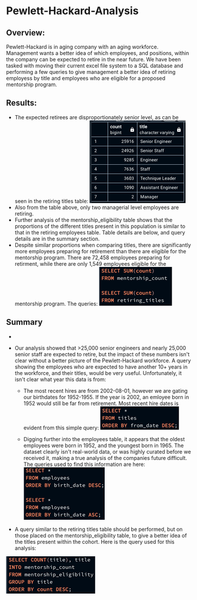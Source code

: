 # Pewlett-Hackard-Analysis

## Overview:
Pewlett-Hackard is in aging company with an aging workforce. Management wants a better idea of which employees, and positions, within the company can be expected to retire in the near future. We have been tasked with moving their current excel file system to a SQL database and performing a few queries to give management a better idea of retiring employess by title and employees who are eligible for a proposed mentorship program.

## Results:

- The expected retirees are disproportionately senior level, as can be seen in the retiring titles table:
![](https://github.com/mzabrisk/Pewlett-Hackard-Analysis/blob/0fc160fd8618055a4e1a218e872e2f0cea6537ba/Data/figures/retiring_titles.png)
- Also from the table above, only two managerial level employees are retiring.
- Further analysis of the mentorship_eligibility table shows that the proportions of the different titles present in this population is similar to that in the retiring employees table. Table details are below, and query details are in the summary section.
- Despite similar proportions when comparing titles, there are significantly more employees preparing for retirement than there are eligible for the mentorship program. There are 72,458 employees preparing for retirment, while there are only 1,549 employees eligible for the mentorship program. The queries:
![](https://github.com/mzabrisk/Pewlett-Hackard-Analysis/blob/0fc160fd8618055a4e1a218e872e2f0cea6537ba/Data/figures/sum_queries.png)

## Summary

- 

- Our analysis showed that >25,000 senior engineers and nearly 25,000 senior staff are expected to retire, but the impact of these numbers isn't clear without a better picture of the Pewlett-Hackard workforce. A query showing the employees who are expected to have another 10+ years in the workforce, and their titles, would be very useful.  Unfortunately, it isn't clear what year this data is from:
    - The most recent hires are from 2002-08-01, however we are gating our birthdates for 1952-1955. If the year is 2002, an emloyee born in 1952 would still be far from retirement. Most recent hire dates is evident from this simple query:
    ![](https://github.com/mzabrisk/Pewlett-Hackard-Analysis/blob/0fc160fd8618055a4e1a218e872e2f0cea6537ba/Data/figures/titles_query.png)
    
    - Digging further into the employees table, it appears that the oldest employees were born in 1952, and the youngest born in 1965. The dataset clearly isn't real-world data, or was highly curated before we received it, making a true analysis of the companies future difficult. The queries used to find this information are here:
    ![](https://github.com/mzabrisk/Pewlett-Hackard-Analysis/blob/0fc160fd8618055a4e1a218e872e2f0cea6537ba/Data/figures/employees_query.png)


- A query similar to the retiring titles table should be performed, but on those placed on the mentorship_eligibility table, to give a better idea of the titles present within the cohort. Here is the query used for this analysis:

![](https://github.com/mzabrisk/Pewlett-Hackard-Analysis/blob/0fc160fd8618055a4e1a218e872e2f0cea6537ba/Data/figures/mentorship_count_query.png)